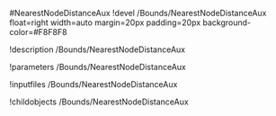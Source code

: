 <!-- MOOSE Object Documentation Stub: Remove this when content is added. -->
#NearestNodeDistanceAux
!devel /Bounds/NearestNodeDistanceAux float=right width=auto margin=20px padding=20px background-color=#F8F8F8

!description /Bounds/NearestNodeDistanceAux

!parameters /Bounds/NearestNodeDistanceAux

!inputfiles /Bounds/NearestNodeDistanceAux

!childobjects /Bounds/NearestNodeDistanceAux
